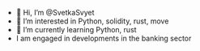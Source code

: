 - 👋 Hi, I’m @SvetkaSvyet
- 👀 I’m interested in Python, solidity, rust, move
- 🌱 I’m currently learning Python, rust
- I am engaged in developments in the banking sector

<!---
SvetkaSvyet/SvetkaSvyet is a ✨ special ✨ repository because its `README.md` (this file) appears on your GitHub profile.
You can click the Preview link to take a look at your changes.
--->
